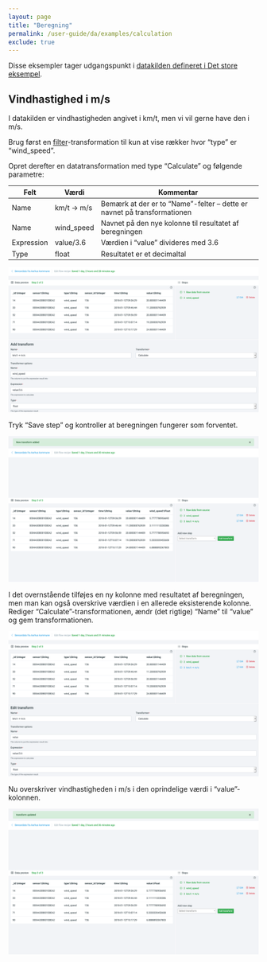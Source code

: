 ```yaml
---
layout: page
title: "Beregning"
permalink: /user-guide/da/examples/calculation
exclude: true
---
```


Disse eksempler tager udgangspunkt i [datakilden defineret i Det store
eksempel](../tutorial#datakilden).

## Vindhastighed i m/s

I datakilden er vindhastigheden angivet i km/t, men vi vil gerne have den i m/s.

Brug først en [filter](filter)-transformation til kun at vise rækker hvor
“type” er “wind_speed”.

Opret derefter en datatransformation med type “Calculate” og følgende parametre:

| Felt       | Værdi      | Kommentar                                                               |
|------------|------------|-------------------------------------------------------------------------|
| Name       | km/t → m/s | Bemærk at der er to “Name”-felter – dette er navnet på transformationen |
| Name       | wind_speed | Navnet på den nye kolonne til resultatet af beregningen                 |
| Expression | value/3.6  | Værdien i “value” divideres med 3.6                                     |
| Type       | float      | Resultatet er et decimaltal                                             |

![calculate_000][calculate_000]

Tryk “Save step” og kontroller at beregningen fungerer som forventet.

![calculate_001][calculate_001]

I det overnstående tilføjes en ny kolonne med resultatet af beregningen, men man
kan også overskrive værdien i en allerede eksisterende kolonne. Rediger
“Calculate”-transformationen, ændr (det rigtige) “Name” til “value” og gem
transformationen.

![calculate_002][calculate_002]

Nu overskriver vindhastigheden i m/s i den oprindelige værdi i “value”-kolonnen.

![calculate_003][calculate_003]

[calculate_000]: images/Screenshot_2019-12-17%20Add%20transform%20Datatidy.png
[calculate_001]: images/Screenshot_2019-12-17%20Data%20flow%20recipe%20step%20Datatidy.png
[calculate_002]: images/Screenshot_2019-12-17%20Edit%20transform%20Datatidy(1).png
[calculate_003]: images/Screenshot_2019-12-17%20Data%20flow%20recipe%20step%20Datatidy(1).png
